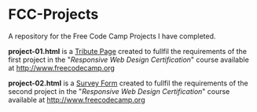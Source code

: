# FCC-Projects
A repository for the Free Code Camp Projects I have completed.

<b>project-01.html</b> is a <u>Tribute Page</u> created to fullfil the requirements of the first project in the "<i>Responsive Web Design Certification</i>" course available at http://www.freecodecamp.org

<b>project-02.html</b> is a <u>Survey Form</u> created to fullfil the requirements of the second project in the "<i>Responsive Web Design Certification</i>" course available at http://www.freecodecamp.org

